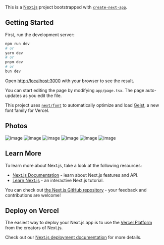 This is a [Next.js](https://nextjs.org) project bootstrapped with [`create-next-app`](https://nextjs.org/docs/app/api-reference/cli/create-next-app).

## Getting Started

First, run the development server:

```bash
npm run dev
# or
yarn dev
# or
pnpm dev
# or
bun dev
```

Open [http://localhost:3000](http://localhost:3000) with your browser to see the result.

You can start editing the page by modifying `app/page.tsx`. The page auto-updates as you edit the file.

This project uses [`next/font`](https://nextjs.org/docs/app/building-your-application/optimizing/fonts) to automatically optimize and load [Geist](https://vercel.com/font), a new font family for Vercel.

## Photos
![image](https://github.com/user-attachments/assets/4348723a-9ecb-4710-b1fa-ebd00e8b4ca8)
![image](https://github.com/user-attachments/assets/09fdb032-70f1-47e2-9038-c233617c769e)
![image](https://github.com/user-attachments/assets/a13f1c42-05c4-401f-86c8-4fa963c34be2)
![image](https://github.com/user-attachments/assets/2a88c313-ec67-49c2-b353-5d5f3deba3ed)
![image](https://github.com/user-attachments/assets/09be1922-af03-47bc-bd16-9a5c0f48181a)
![image](https://github.com/user-attachments/assets/bbfa12f4-ff9d-465b-ba8d-2d5a89c62322)







## Learn More

To learn more about Next.js, take a look at the following resources:

- [Next.js Documentation](https://nextjs.org/docs) - learn about Next.js features and API.
- [Learn Next.js](https://nextjs.org/learn) - an interactive Next.js tutorial.

You can check out [the Next.js GitHub repository](https://github.com/vercel/next.js) - your feedback and contributions are welcome!

## Deploy on Vercel

The easiest way to deploy your Next.js app is to use the [Vercel Platform](https://vercel.com/new?utm_medium=default-template&filter=next.js&utm_source=create-next-app&utm_campaign=create-next-app-readme) from the creators of Next.js.

Check out our [Next.js deployment documentation](https://nextjs.org/docs/app/building-your-application/deploying) for more details.
